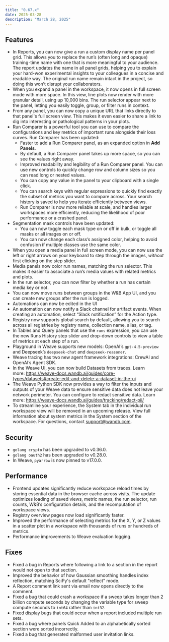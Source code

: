 ```yaml
---
title: "0.67.x"
date: 2025-03-28
description: "March 28, 2025"
---
```


## Features

- In Reports, you can now give a run a custom display name per panel grid. This allows you to replace the run’s (often long and opaque) training-time name with one that is more meaningful to your audience. The report updates the name in all panel grids, helping you to explain your hard-won experimental insights to your colleagues in a concise and readable way. The original run name remain intact in the project, so doing this won’t disrupt your collaborators.
- When you expand a panel in the workspace, it now opens in full screen mode with more space. In this view, line plots now render with more granular detail, using up 10,000 bins. The run selector appear next to the panel, letting you easily toggle, group, or filter runs in context.
- From any panel, you can now copy a unique URL that links directly to that panel's full screen view. This makes it even easier to share a link to dig into interesting or pathological patterns in your plots.
- Run Comparer is a powerful tool you can use to compare the configurations and key metrics of important runs alongside their loss curves. Run Comparer has been updated:
    - Faster to add a Run Comparer panel, as an expanded option in **Add Panels**.
    - By default, a Run Comparer panel takes up more space, so you can see the values right away.
    - Improved readability and legibility of a Run Comparer panel. You can use new controls to quickly change row and column sizes so you can read long or nested values.
    - You can copy any value in the panel to your clipboard with a single click.
    - You can search keys with regular expressions to quickly find exactly the subset of metrics you want to compare across. Your search history is saved to help you iterate efficiently between views.
    - Run Comparer is now more reliable at scale, and handles larger workspaces more efficiently, reducing the likelihood of poor performance or a crashed panel.<!--more-->
- Segmentation mask controls have been updated:
    - You can now toggle each mask type on or off in bulk, or toggle all masks or all images on or off.
    - You can now change each class’s assigned color, helping to avoid confusion if multiple classes use the same color.
- When you open a media panel in full screen mode, you can now use the left or right arrows on your keyboard to step through the images, *without* first clicking on the step slider.
- Media panels now color run names, matching the run selector. This makes it easier to associate a run’s media values with related metrics and plots.
- In the run selector, you can now filter by whether a run has certain media key or not.
- You can now move runs between groups in the W&B App UI, and you can create new groups after the run is logged.
- Automations can now be edited in the UI
- An automation can now notify a Slack channel for artifact events. When creating an automation, select “Slack notification” for the Action type.
- Registry now supports global search by default, allowing you to search across all registries by registry name, collection name, alias, or tag.
- In Tables and Query panels that use the `runs` expression, you can use the new Runs History step slider and drop-down controls to view a table of metrics at each step of a run.
- Playground in Weave supports new models: OpenAI’s `gpt-4.5-preview`  and Deepseek’s `deepseek-chat` and `deepseek-reasoner`.
- Weave tracing has two new agent framework integrations: CrewAI and OpenAI’s Agent SDK.
- In the Weave UI, you can now build Datasets from traces. Learn more: https://weave-docs.wandb.ai/guides/core-types/datasets#create-edit-and-delete-a-dataset-in-the-ui
- The Weave Python SDK now provides a way to filter the inputs and outputs of your Weave data to ensure sensitive data does not leave your network perimeter. You can configure to redact sensitive data. Learn more: https://weave-docs.wandb.ai/guides/tracking/redact-pii/
- To streamline your experience, the System tab in the individual run workspace view will be removed in an upcoming release. View full information about system metrics in the System section of the workspace. For questions, contact [support@wandb.com](mailto:support@wandb.com).

## Security

- `golang crypto` has been upgraded to v0.36.0.
- `golang oauth2` has been upgraded to v0.28.0.
- In Weave, `pyarrow` is now pinned to v17.0.0.

## Performance

- Frontend updates significantly reduce workspace reload times by storing essential data in the browser cache across visits. The update optimizes loading of saved views, metric names, the run selector, run counts, W&B’s configuration details, and the recomputation of workspace views.
- Registry overview pages now load significantly faster.
- Improved the performance of selecting metrics for the X, Y, or Z values in a scatter plot in a workspace with thousands of runs or hundreds of metrics.
- Performance improvements to Weave evaluation logging.

## Fixes

- Fixed a bug in Reports where following a link to a section in the report would not open to that section.
- Improved the behavior of how Gaussian smoothing handles index reflection, matching SciPy's default "reflect" mode.
- A Report comment link sent via email now opens directly to the comment.
- Fixed a bug that could crash a workspace if a sweep takes longer than 2 billion compute seconds by changing the variable type for sweep compute seconds to `int64` rather than `int32`.
- Fixed display bugs that could occur when a report included multiple run sets.
- Fixed a bug where panels Quick Added to an alphabetically sorted section were sorted incorrectly.
- Fixed a bug that generated malformed user invitation links.
